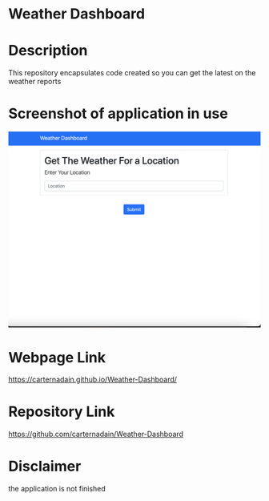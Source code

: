 # Weather Dashboard


# Description 
This repository encapsulates code created so you can get the latest on the weather reports 



# Screenshot of application in use
![Screen Shot of the App in use](/assets/images/image.png)


# Webpage Link 
https://carternadain.github.io/Weather-Dashboard/


# Repository Link
https://github.com/carternadain/Weather-Dashboard

# Disclaimer 
the application is not finished 